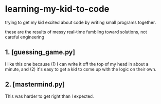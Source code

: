 # learning-my-kid-to-code

trying to get my kid excited about code by writing small programs together. 

these are the results of messy real-time fumbling toward solutions, not careful engineering

## 1. [guessing_game.py]

I like this one because (1) I can write it off the top of my head in about a minute, and (2) it's easy to get a kid to come up with the logic on their own.

## 2. [mastermind.py]

This was harder to get right than I expected.
